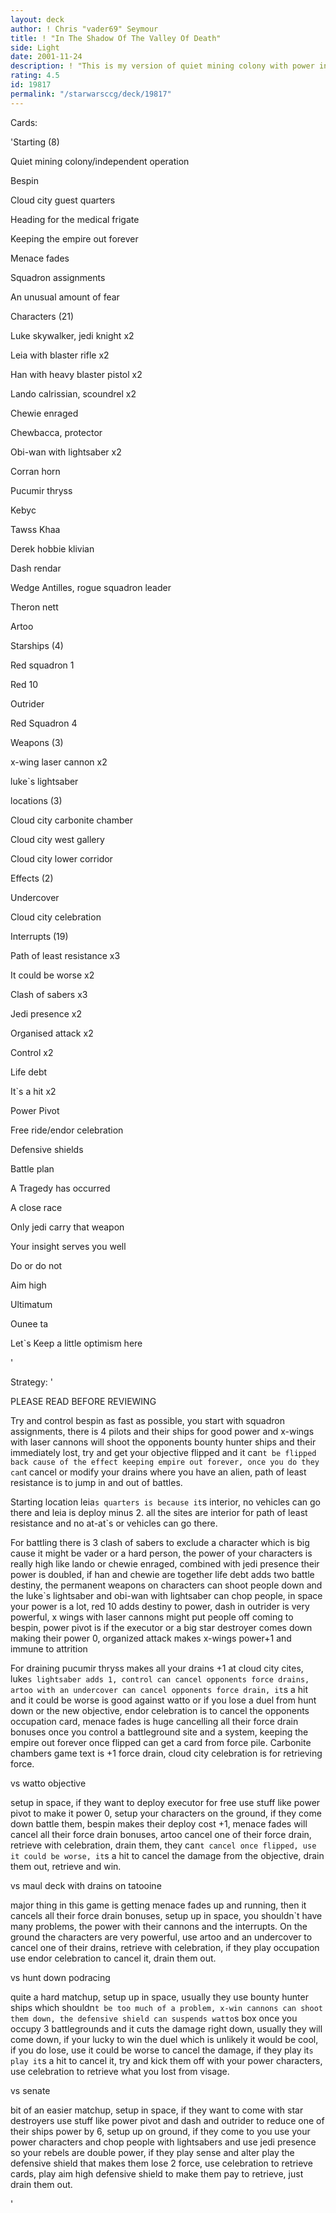 ```yaml
---
layout: deck
author: ! Chris "vader69" Seymour
title: ! "In The Shadow Of The Valley Of Death"
side: Light
date: 2001-11-24
description: ! "This is my version of quiet mining colony with power in space and ground and has retrieval and good drains"
rating: 4.5
id: 19817
permalink: "/starwarsccg/deck/19817"
---
```

Cards: 

'Starting (8)

Quiet mining colony/independent operation

Bespin

Cloud city guest quarters

Heading for the medical frigate

Keeping the empire out forever

Menace fades

Squadron assignments

An unusual amount of fear


Characters (21)

Luke skywalker, jedi knight x2

Leia with blaster rifle x2

Han with heavy blaster pistol x2

Lando calrissian, scoundrel x2

Chewie enraged

Chewbacca, protector

Obi-wan with lightsaber x2

Corran horn

Pucumir thryss

Kebyc

Tawss Khaa

Derek hobbie klivian

Dash rendar

Wedge Antilles, rogue squadron leader

Theron nett

Artoo


Starships (4)

Red squadron 1 

Red 10

Outrider

Red Squadron 4


Weapons (3)

x-wing laser cannon x2

luke`s lightsaber


locations (3)

Cloud city carbonite chamber

Cloud city west gallery

Cloud city lower corridor


Effects (2)

Undercover

Cloud city celebration


Interrupts (19)

Path of least resistance x3

It could be worse x2

Clash of sabers x3

Jedi presence x2

Organised attack x2

Control x2

Life debt

It`s a hit x2

Power Pivot

Free ride/endor celebration


Defensive shields

Battle plan

A Tragedy has occurred 

A close race

Only jedi carry that weapon

Your insight serves you well

Do or do not

Aim high

Ultimatum

Ounee ta

Let`s Keep a little optimism here

'

Strategy: '

PLEASE READ BEFORE REVIEWING


Try and control bespin as fast as possible, you start with squadron assignments, there is 4 pilots and their ships for good power and x-wings with laser cannons will shoot the opponents bounty hunter ships and their immediately lost, try and get your objective flipped and it can`t be flipped back cause of the effect keeping empire out forever, once you do they can`t cancel or modify your drains where you have an alien, path of least resistance is to jump in and out of battles.

Starting location leia`s quarters is because it`s interior, no vehicles can go there and leia is deploy minus 2. all the sites are interior for path of least resistance and no at-at`s or vehicles can go there.


For battling there is 3 clash of sabers to exclude a character which is big cause it might be vader or a hard person, the power of your characters is really high like lando or chewie enraged, combined with jedi presence their power is doubled, if han and chewie are together life debt adds two battle destiny, the permanent weapons on characters can shoot people down and the luke`s lightsaber and obi-wan with lightsaber can chop people, in space your power is a lot, red 10 adds destiny to power, dash in outrider is very powerful, x wings with laser cannons might put people off coming to bespin, power pivot is if the executor or a big star destroyer comes down making their power 0, organized attack makes x-wings power+1 and immune to attrition


For draining pucumir thryss makes all your drains +1 at cloud city cites, luke`s lightsaber adds 1, control can cancel opponents force drains, artoo with an undercover can cancel opponents force drain, it`s a hit and it could be worse is good against watto or if you lose a duel from hunt down or the new objective, endor celebration is to cancel the opponents occupation card, menace fades is huge cancelling all their force drain bonuses once you control a battleground site and a system, keeping the empire out forever once flipped can get a card from force pile. Carbonite chambers game text is +1 force drain, cloud city celebration is for retrieving force.



vs watto objective

setup in space, if they want to deploy executor for free use stuff like power pivot to make it power 0, setup your characters on the ground, if they come down battle them, bespin makes their deploy cost +1, menace fades will cancel all their force drain bonuses, artoo cancel one of their force drain, retrieve with celebration, drain them, they can`t cancel once flipped, use it could be worse, it`s a hit to cancel the damage from the objective, drain them out, retrieve and win.


vs maul deck with drains on tatooine

major thing in this game is getting menace fades up and running, then it cancels all their force drain bonuses, setup up in space, you shouldn`t have many problems, the power with their cannons and the interrupts. On the ground the characters are very powerful, use artoo and an undercover to cancel one of their drains, retrieve with celebration, if they play occupation use endor celebration to cancel it, drain them out.


vs hunt down podracing

quite a hard matchup, setup up in space, usually they use bounty hunter ships which shouldn`t be too much of a problem, x-win cannons can shoot them down, the defensive shield can suspends watto`s box once you occupy 3 battlegrounds and it cuts the damage right down, usually they will come down, if your lucky to win the duel which is unlikely it would be cool, if you do lose, use it could be worse to cancel the damage, if they play it`s play it`s a hit to cancel it, try and kick them off with your power characters, use celebration to retrieve what you lost from visage.


vs senate

bit of an easier matchup, setup in space, if they want to come with star destroyers use stuff like power pivot and dash and outrider to reduce one of their ships power by 6, setup up on ground, if they come to you use your power characters and chop people with lightsabers and use jedi presence so your rebels are double power, if they play sense and alter play the defensive shield that makes them lose 2 force, use celebration to retrieve cards, play aim high defensive shield to make them pay to retrieve, just drain them out.













'
